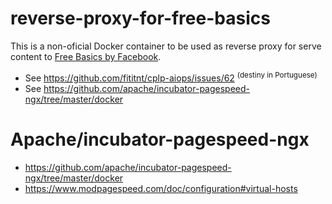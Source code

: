 # reverse-proxy-for-free-basics
This is a non-oficial Docker container to be used as reverse proxy for serve
content to [Free Basics by Facebook](https://info.internet.org).

- See https://github.com/fititnt/cplp-aiops/issues/62 <sup>(destiny in Portuguese)</sup>
- See https://github.com/apache/incubator-pagespeed-ngx/tree/master/docker

# Apache/incubator-pagespeed-ngx
- <https://github.com/apache/incubator-pagespeed-ngx/tree/master/docker>
- <https://www.modpagespeed.com/doc/configuration#virtual-hosts>